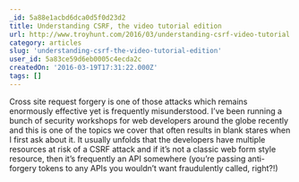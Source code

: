 ```yaml
---
_id: 5a88e1acbd6dca0d5f0d23d2
title: Understanding CSRF, the video tutorial edition
url: http://www.troyhunt.com/2016/03/understanding-csrf-video-tutorial.html
category: articles
slug: 'understanding-csrf-the-video-tutorial-edition'
user_id: 5a83ce59d6eb0005c4ecda2c
createdOn: '2016-03-19T17:31:22.000Z'
tags: []
---
```


Cross site request forgery is one of those attacks which remains enormously effective yet is frequently misunderstood. I’ve been running a bunch of security workshops for web developers around the globe recently and this is one of the topics we cover that often results in blank stares when I first ask about it. It usually unfolds that the developers have multiple resources at risk of a CSRF attack and if it’s not a classic web form style resource, then it’s frequently an API somewhere (you’re passing anti-forgery tokens to any APIs you wouldn’t want fraudulently called, right?!)
